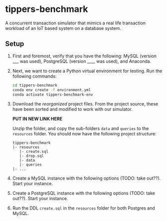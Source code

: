 # tippers-benchmark
A concurrent transaction simulator that mimics a real life transaction workload of an IoT based system on a database 
system.

## Setup
1. First and foremost, verify that you have the following: MySQL (version ___ was used), PostgreSQL (version ____ was used), and Anaconda.
2. Next, we want to create a Python virtual environment for testing. Run the following commands: 

     ```bash
     cd tippers-benchmark
     conda env create -f environment.yml
     conda activate tippers-benchmark-env
     ```

3. Download the _reorganized_ project files. From the project source, these have been sorted and modified to work with our simulator.

    **PUT IN NEW LINK HERE**

    Unzip the folder, and copy the sub-folders `data` and `queries` to the `resources` folder. You should now have the following project structure:
    ```
    tippers-benchmark
    |- resources
       |- create.sql
       |- drop.sql
       |- data
       |- queries
    |- ...
    ```
4. Create a MySQL instance with the following options (TODO: take out??). Start your instance.
5. Create a PostgreSQL instance with the following options (TODO: take out??). Start your instance.
6. Run the DDL `create.sql` in the `resources` folder for both Postgres and MySQL.
    
    ```bash
    
    ```